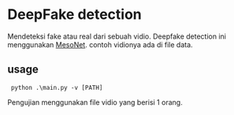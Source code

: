 # DeepFake detection

Mendeteksi fake atau real dari sebuah vidio. Deepfake detection ini menggunakan [MesoNet](https://github.com/MalayAgr/MesoNet-DeepFakeDetection/tree/main). contoh vidionya ada di file data.

## usage

```
 python .\main.py -v [PATH]
```

Pengujian menggunakan file vidio yang berisi 1 orang.
